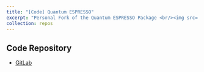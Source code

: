 ```yaml
---
title: "[Code] Quantum ESPRESSO"
excerpt: "Personal Fork of the Quantum ESPRESSO Package <br/><img src='http://www.quantum-espresso.org/user/themes/quantum/images/logo_header.jpg' width='300'>"
collection: repos
---
```


## Code Repository
- <u><a href="https://gitlab.com/hsin-yu_ko_public/q-e">GitLab</a></u>
